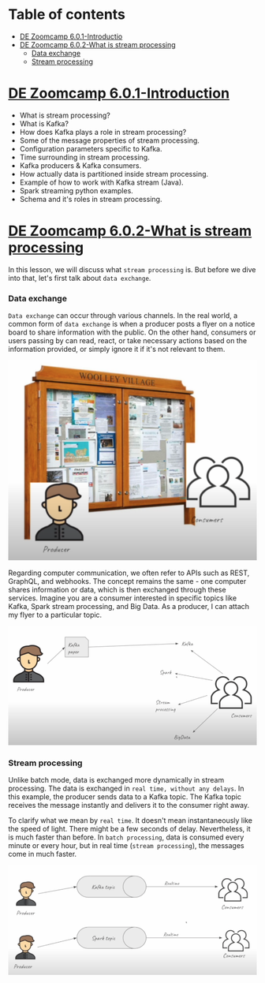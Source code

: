# Table of contents

- [DE Zoomcamp 6.0.1-Introductio](#de-zoomcamp-601-introduction)
- [DE Zoomcamp 6.0.2-What is stream processing](#de-zoomcamp-602-what-is-stream-processing)
  - [Data exchange](#data-exchange)
  - [Stream processing](#stream-processing)

# [DE Zoomcamp 6.0.1-Introduction](https://www.youtube.com/watch?v=hfvju3iOIP0&list=PL3MmuxUbc_hJed7dXYoJw8DoCuVHhGEQb&index=67)

- What is stream processing?
- What is Kafka?
- How does Kafka plays a role in stream processing?
- Some of the message properties of stream processing.
- Configuration parameters specific to Kafka.
- Time surrounding in stream processing.
- Kafka producers & Kafka consumers.
- How actually data is partitioned inside stream processing.
- Example of how to work with Kafka stream (Java).
- Spark streaming python examples.
- Schema and it's roles in stream processing.

# [DE Zoomcamp 6.0.2-What is stream processing](https://www.youtube.com/watch?v=WxTxKGcfA-k&list=PL3MmuxUbc_hJed7dXYoJw8DoCuVHhGEQb&index=68)

In this lesson, we will discuss what `stream processing` is. But before we dive into that, let's first talk about `data exchange`.

### Data exchange

`Data exchange` can occur through various channels. In the real world, a common form of `data exchange` is when a producer posts a flyer on a notice board to share information with the public. On the other hand, consumers or users passing by can read, react, or take necessary actions based on the information provided, or simply ignore it if it's not relevant to them.

![data-exchange-example](./images/data-exchange-example.png)

Regarding computer communication, we often refer to APIs such as REST, GraphQL, and webhooks. The concept remains the same - one computer shares information or data, which is then exchanged through these services. Imagine you are a consumer interested in specific topics like Kafka, Spark stream processing, and Big Data. As a producer, I can attach my flyer to a particular topic.

![data-exchange-example-kafka](./images/data-exchange-example-kafka.png)

### Stream processing

Unlike batch mode, data is exchanged more dynamically in stream processing. The data is exchanged in `real time, without any delays`. In this example, the producer sends data to a Kafka topic. The Kafka topic receives the message instantly and delivers it to the consumer right away.

To clarify what we mean by `real time`. It doesn't mean instantaneously like the speed of light. There might be a few seconds of delay. Nevertheless, it is much faster than before. In `batch processing`, data is consumed every minute or every hour, but in real time (`stream processing`), the messages come in much faster.

![stream-processing-example](./images/stream-processing-example.png)
